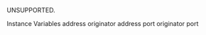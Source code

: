 UNSUPPORTED.

Instance Variables
	address	<String> originator address
	port	<SmallInteger> originator port

